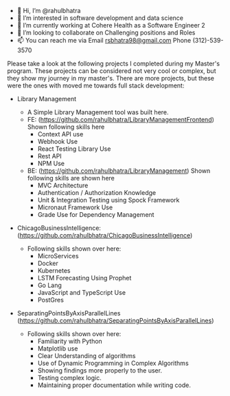 - 👋 Hi, I’m @rahulbhatra
- 👀 I’m interested in software development and data science
- 🌱 I’m currently working at Cohere Health as a Software Engineer 2
- 💞️ I’m looking to collaborate on Challenging positions and Roles
- 📫 You can reach me via Email rsbhatra98@gmail.com Phone (312)-539-3570

Please take a look at the following projects I completed during my Master's program. These projects can be considered not very cool or complex, but they show my journey in my master's. There are more projects, but these were the ones with moved me towards full stack development:
* Library Management
  * A Simple Library Management tool was built here.
  * FE: (https://github.com/rahulbhatra/LibraryManagementFrontend) Shown following skills here
    * Context API use
    * Webhook Use
    * React Testing Library Use
    * Rest API
    * NPM Use
  * BE: (https://github.com/rahulbhatra/LibraryManagement) Shown following skills are shown here
    * MVC Architecture
    * Authentication / Authorization Knowledge
    * Unit & Integration Testing using Spock Framework
    * Micronaut Framework Use
    * Grade Use for Dependency Management
* ChicagoBusinessIntelligence: (https://github.com/rahulbhatra/ChicagoBusinessIntelligence)
  * Following skills shown over here:
    * MicroServices
    * Docker
    * Kubernetes
    * LSTM Forecasting Using Prophet
    * Go Lang
    * JavaScript and TypeScript Use
    * PostGres
   
* SeparatingPointsByAxisParallelLines (https://github.com/rahulbhatra/SeparatingPointsByAxisParallelLines)
  * Following skills shown over here:
    * Familiarity with Python
    * Matplotlib use
    * Clear Understanding of algorithms
    * Use of Dynamic Programming in Complex Algorithms
    * Showing findings more properly to the user.
    * Testing complex logic.
    * Maintaining proper documentation while writing code.

<!---
rahulbhatra/rahulbhatra is a ✨ special ✨ repository because its `README.md` (this file) appears on your GitHub profile.
You can click the Preview link to take a look at your changes.
--->
